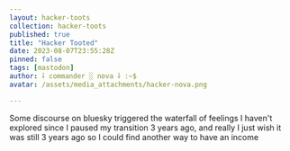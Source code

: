 ```yaml
---
layout: hacker-toots
collection: hacker-toots
published: true
title: "Hacker Tooted"
date: 2023-08-07T23:55:28Z
pinned: false
tags: [mastodon]
author: ⸸ commander ░ nova ⸸ :~$
avatar: /assets/media_attachments/hacker-nova.png

---
```


<p>Some discourse on bluesky triggered the waterfall of feelings I haven&#39;t explored since I paused my transition 3 years ago, and really I just wish it was still 3 years ago so I could find another way to have an income</p>


